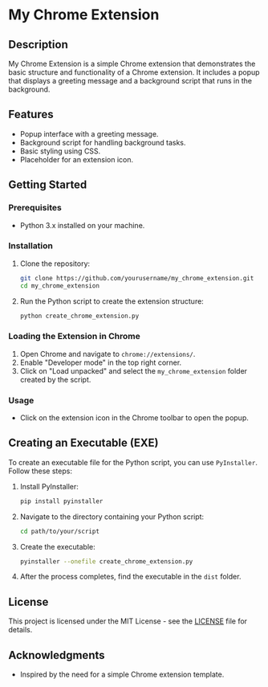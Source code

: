 # My Chrome Extension

## Description
My Chrome Extension is a simple Chrome extension that demonstrates the basic structure and functionality of a Chrome extension. It includes a popup that displays a greeting message and a background script that runs in the background.

## Features
- Popup interface with a greeting message.
- Background script for handling background tasks.
- Basic styling using CSS.
- Placeholder for an extension icon.

## Getting Started

### Prerequisites
- Python 3.x installed on your machine.

### Installation
1. Clone the repository:
   ```bash
   git clone https://github.com/yourusername/my_chrome_extension.git
   cd my_chrome_extension
   ```

2. Run the Python script to create the extension structure:
   ```bash
   python create_chrome_extension.py
   ```

### Loading the Extension in Chrome
1. Open Chrome and navigate to `chrome://extensions/`.
2. Enable "Developer mode" in the top right corner.
3. Click on "Load unpacked" and select the `my_chrome_extension` folder created by the script.

### Usage
- Click on the extension icon in the Chrome toolbar to open the popup.

## Creating an Executable (EXE)
To create an executable file for the Python script, you can use `PyInstaller`. Follow these steps:

1. Install PyInstaller:
   ```bash
   pip install pyinstaller
   ```

2. Navigate to the directory containing your Python script:
   ```bash
   cd path/to/your/script
   ```

3. Create the executable:
   ```bash
   pyinstaller --onefile create_chrome_extension.py
   ```

4. After the process completes, find the executable in the `dist` folder.

## License
This project is licensed under the MIT License - see the [LICENSE](LICENSE) file for details.

## Acknowledgments
- Inspired by the need for a simple Chrome extension template.
